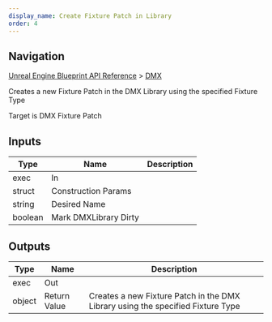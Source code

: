 ```yaml
---
display_name: Create Fixture Patch in Library
order: 4
---
```

## Navigation

[Unreal Engine Blueprint API Reference](https://dev.epicgames.com/documentation/en-us/unreal-engine/BlueprintAPI) > [DMX](https://dev.epicgames.com/documentation/en-us/unreal-engine/BlueprintAPI/DMX)

Creates a new Fixture Patch in the DMX Library using the specified Fixture Type

Target is DMX Fixture Patch

## Inputs

| Type | Name | Description |
| --- | --- | --- |
| exec | In |  |
| struct | Construction Params |  |
| string | Desired Name |  |
| boolean | Mark DMXLibrary Dirty |  |

## Outputs

| Type | Name | Description |
| --- | --- | --- |
| exec | Out |  |
| object | Return Value | Creates a new Fixture Patch in the DMX Library using the specified Fixture Type |

